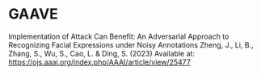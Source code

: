 # GAAVE
Implementation of Attack Can Benefit: An Adversarial Approach to Recognizing Facial Expressions under Noisy Annotations
Zheng, J., Li, B., Zhang, S., Wu, S., Cao, L. & Ding, S. (2023)
Available at: https://ojs.aaai.org/index.php/AAAI/article/view/25477
